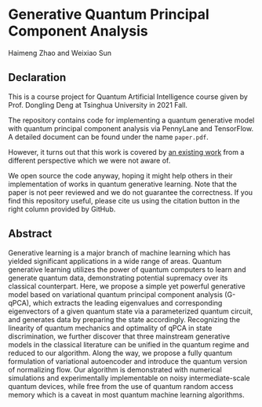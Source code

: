 # Generative Quantum Principal Component Analysis
Haimeng Zhao and Weixiao Sun

## Declaration
This is a course project for Quantum Artificial Intelligence course given by Prof. Dongling Deng at Tsinghua University in 2021 Fall. 

The repository contains code for implementing a quantum generative model with quantum principal component analysis via PennyLane and TensorFlow. A detailed document can be found under the name `paper.pdf`. 

However, it turns out that this work is covered by [an existing work](https://iopscience.iop.org/article/10.1088/2632-2153/aba19d) from a different perspective which we were not aware of.

We open source the code anyway, hoping it might help others in their implementation of works in quantum generative learning. Note that the paper is not peer reviewed and we do not guarantee the correctness. If you find this repository useful, please cite us using the citation button in the right column provided by GitHub.

## Abstract
Generative learning is a major branch of machine learning which has yielded significant applications in a wide range of areas. Quantum generative learning utilizes the power of quantum computers to learn and generate quantum data, demonstrating potential supremacy over its classical counterpart. Here, we propose a simple yet powerful generative model based on variational quantum principal component analysis (G-qPCA), which extracts the leading eigenvalues and corresponding eigenvectors of a given quantum state via a parameterized quantum circuit, and generates data by preparing the state accordingly. Recognizing the linearity of quantum mechanics and optimality of qPCA in state discrimination, we further discover that three mainstream generative models in the classical literature can be unified in the quantum regime and reduced to our algorithm. Along the way, we propose a fully quantum formulation of variational autoencoder and introduce the quantum version of normalizing flow. Our algorithm is demonstrated with numerical simulations and experimentally implementable on noisy intermediate-scale quantum devices, while free from the use of quantum random access memory which is a caveat in most quantum machine learning algorithms.

